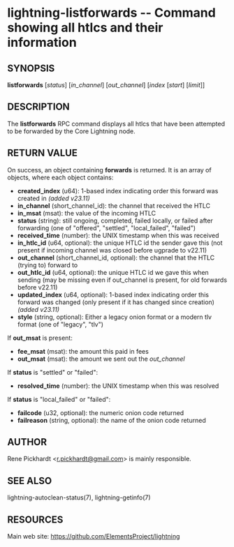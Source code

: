 lightning-listforwards -- Command showing all htlcs and their information
=========================================================================

SYNOPSIS
--------

**listforwards** [*status*] [*in\_channel*] [*out\_channel*] [*index* [*start*] [*limit*]]

DESCRIPTION
-----------

The **listforwards** RPC command displays all htlcs that have been
attempted to be forwarded by the Core Lightning node.

RETURN VALUE
------------

[comment]: # (GENERATE-FROM-SCHEMA-START)
On success, an object containing **forwards** is returned. It is an array of objects, where each object contains:

- **created\_index** (u64): 1-based index indicating order this forward was created in *(added v23.11)*
- **in\_channel** (short\_channel\_id): the channel that received the HTLC
- **in\_msat** (msat): the value of the incoming HTLC
- **status** (string): still ongoing, completed, failed locally, or failed after forwarding (one of "offered", "settled", "local\_failed", "failed")
- **received\_time** (number): the UNIX timestamp when this was received
- **in\_htlc\_id** (u64, optional): the unique HTLC id the sender gave this (not present if incoming channel was closed before ugprade to v22.11)
- **out\_channel** (short\_channel\_id, optional): the channel that the HTLC (trying to) forward to
- **out\_htlc\_id** (u64, optional): the unique HTLC id we gave this when sending (may be missing even if out\_channel is present, for old forwards before v22.11)
- **updated\_index** (u64, optional): 1-based index indicating order this forward was changed (only present if it has changed since creation) *(added v23.11)*
- **style** (string, optional): Either a legacy onion format or a modern tlv format (one of "legacy", "tlv")

If **out\_msat** is present:

  - **fee\_msat** (msat): the amount this paid in fees
  - **out\_msat** (msat): the amount we sent out the *out\_channel*

If **status** is "settled" or "failed":

  - **resolved\_time** (number): the UNIX timestamp when this was resolved

If **status** is "local\_failed" or "failed":

  - **failcode** (u32, optional): the numeric onion code returned
  - **failreason** (string, optional): the name of the onion code returned

[comment]: # (GENERATE-FROM-SCHEMA-END)

AUTHOR
------

Rene Pickhardt <<r.pickhardt@gmail.com>> is mainly responsible.

SEE ALSO
--------

lightning-autoclean-status(7), lightning-getinfo(7)

RESOURCES
---------

Main web site: <https://github.com/ElementsProject/lightning>

[comment]: # ( SHA256STAMP:b08957fa97a9e574ea80570518551577e272552a29b60d5b1620f00bdfdfe225)
